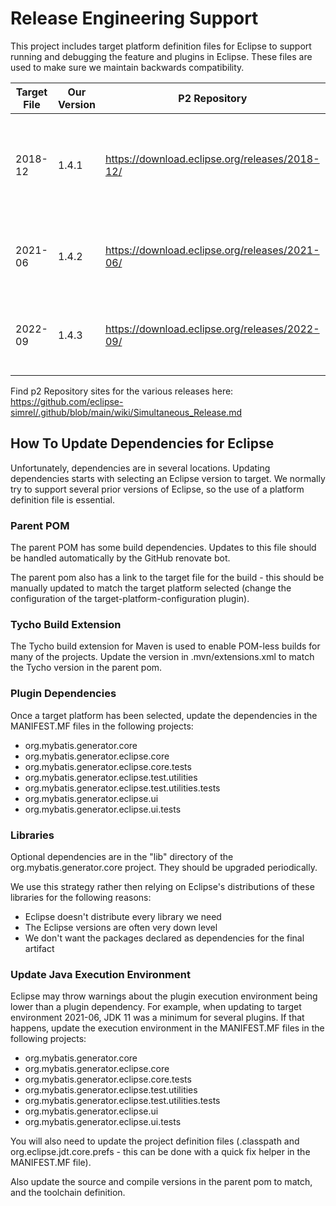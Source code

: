 # Release Engineering Support

This project includes target platform definition files for Eclipse to support running and debugging
the feature and plugins in Eclipse. These files are used to make sure we maintain backwards compatibility.

| Target File | Our Version | P2 Repository                                  | Notes                                                  |
|-------------|-------------|------------------------------------------------|--------------------------------------------------------|
| 2018-12     | 1.4.1       | https://download.eclipse.org/releases/2018-12/ | First Eclipse version that supports Java 11 in the AST |
| 2021-06     | 1.4.2       | https://download.eclipse.org/releases/2021-06/ | First Eclipse version that supports M1 Mac             |
| 2022-09     | 1.4.3       | https://download.eclipse.org/releases/2022-09/ | First Eclipse version that requires Java 17            |

Find p2 Repository sites for the various releases here: https://github.com/eclipse-simrel/.github/blob/main/wiki/Simultaneous_Release.md

## How To Update Dependencies for Eclipse

Unfortunately, dependencies are in several locations. Updating dependencies starts with selecting an
Eclipse version to target. We normally try to support several prior versions of Eclipse, so the use
of a platform definition file is essential.

### Parent POM

The parent POM has some build dependencies. Updates to this file should be handled automatically
by the GitHub renovate bot.

The parent pom also has a link to the target file for the build - this should be manually
updated to match the target platform selected (change the configuration of the target-platform-configuration
plugin).

### Tycho Build Extension

The Tycho build extension for Maven is used to enable POM-less builds for many of the projects.
Update the version in .mvn/extensions.xml to match the Tycho version in the parent pom.

### Plugin Dependencies

Once a target platform has been selected, update the dependencies in the MANIFEST.MF files in the
following projects:

- org.mybatis.generator.core
- org.mybatis.generator.eclipse.core
- org.mybatis.generator.eclipse.core.tests
- org.mybatis.generator.eclipse.test.utilities
- org.mybatis.generator.eclipse.test.utilities.tests
- org.mybatis.generator.eclipse.ui
- org.mybatis.generator.eclipse.ui.tests

### Libraries

Optional dependencies are in the "lib" directory of the org.mybatis.generator.core project. They should be upgraded
periodically.

We use this strategy rather then relying on Eclipse's distributions of these libraries for the following reasons:

- Eclipse doesn't distribute every library we need
- The Eclipse versions are often very down level
- We don't want the packages declared as dependencies for the final artifact


### Update Java Execution Environment

Eclipse may throw warnings about the plugin execution environment being lower than a plugin dependency.
For example, when updating to target environment 2021-06, JDK 11 was a minimum for several plugins.
If that happens, update the execution environment in the MANIFEST.MF files in the
following projects:

- org.mybatis.generator.core
- org.mybatis.generator.eclipse.core
- org.mybatis.generator.eclipse.core.tests
- org.mybatis.generator.eclipse.test.utilities
- org.mybatis.generator.eclipse.test.utilities.tests
- org.mybatis.generator.eclipse.ui
- org.mybatis.generator.eclipse.ui.tests

You will also need to update the project definition files (.classpath and org.eclipse.jdt.core.prefs -
this can be done with a quick fix helper in the MANIFEST.MF file).

Also update the source and compile versions in the parent pom to match, and the toolchain definition.


